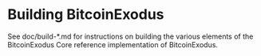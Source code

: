 Building BitcoinExodus
================

See doc/build-*.md for instructions on building the various
elements of the BitcoinExodus Core reference implementation of BitcoinExodus.
